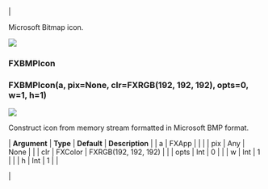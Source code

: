 | 

Microsoft Bitmap icon.

![](../SIMACAERefImages/gui-fxbmpicon.png)

### FXBMPIcon

###   

### FXBMPIcon(a, pix=None, clr=FXRGB(192, 192, 192), opts=0, w=1, h=1)  
![](../IconsReference/butix_top_wline.png)

Construct icon from memory stream formatted in Microsoft BMP format.

| **Argument** | **Type** | **Default** | **Description** |
| a | FXApp |   |   |
| pix | Any  | None |   |
| clr | FXColor | FXRGB(192, 192, 192) |   |
| opts | Int | 0 |   |
| w | Int | 1 |   |
| h | Int | 1 |   |



 |